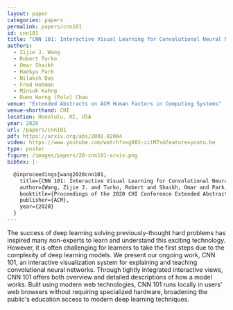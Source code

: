 ```yaml
---
layout: paper
categories: papers
permalink: papers/cnn101
id: cnn101
title: "CNN 101: Interactive Visual Learning for Convolutional Neural Networks"
authors: 
  - Zijie J. Wang
  - Robert Turko
  - Omar Shaikh 
  - Haekyu Park
  - Nilaksh Das
  - Fred Hohman
  - Minsuk Kahng
  - Duen Horng (Polo) Chau
venue: "Extended Abstracts on ACM Human Factors in Computing Systems"
venue-shorthand: CHI
location: Honolulu, HI, USA
year: 2020
url: /papers/cnn101
pdf: https://arxiv.org/abs/2001.02004
video: https://www.youtube.com/watch?v=g082-zitM7s&feature=youtu.be
type: poster
figure: /images/papers/20-cnn101-arxiv.png
bibtex: |-

  @inproceedings{wang2020cnn101,
    title={CNN 101: Interactive Visual Learning for Convolutional Neural Networks},
    author={Wang, Zijie J. and Turko, Robert and Shaikh, Omar and Park, Haekyu and Das, Nilaksh and Hohman, Fred and Kahng, Minsuk and Chau, Duen Horng (Polo)},
    booktitle={Proceedings of the 2020 CHI Conference Extended Abstracts on Human Factors in Computing Systems},
    publisher={ACM},
    year={2020}
  }
---
```


The success of deep learning solving previously-thought hard problems has inspired many non-experts to learn and understand this exciting technology.
However, it is often challenging for learners to take the first steps due to the complexity of deep learning models.
We present our ongoing work, CNN 101, an interactive visualization system for explaining and teaching convolutional neural networks.
Through tightly integrated interactive views,
CNN 101 offers both overview and detailed descriptions of how a model works.
Built using modern web technologies, CNN 101 runs locally in users' web browsers without requiring specialized hardware, broadening the public's education access to modern deep learning techniques.
